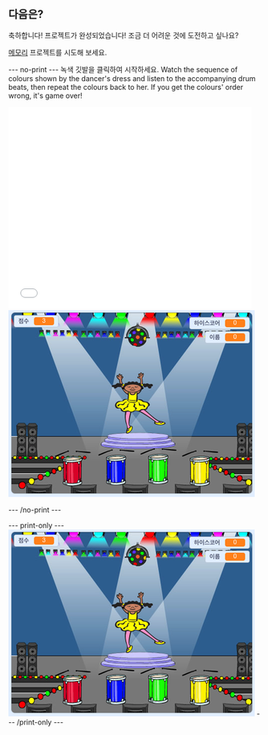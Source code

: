 ## 다음은?

축하합니다! 프로젝트가 완성되었습니다! 조금 더 어려운 것에 도전하고 싶나요?

[메모리](https://projects.raspberrypi.org/en/projects/memory?utm_source=pathway&utm_medium=whatnext&utm_campaign=projects) 프로젝트를 시도해 보세요.

\--- no-print \--- 녹색 깃발을 클릭하여 시작하세요. Watch the sequence of colours shown by the dancer's dress and listen to the accompanying drum beats, then repeat the colours back to her. If you get the colours' order wrong, it's game over!

<div class="scratch-preview">
  <iframe allowtransparency="true" width="485" height="402" src="//scratch.mit.edu/projects/embed/284452634/?autostart=false" frameborder="0" allowfullscreen scrolling="no" mark="crwd-mark"></iframe> <img src="images/memory-screenshot.png" />
</div>

\--- /no-print \---

\--- print-only \--- ![screenshot of finished game](images/memory-screenshot.png) \--- /print-only \---